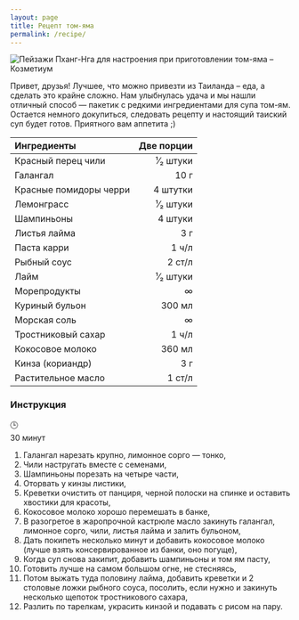 ```yaml
---
layout: page
title: Рецепт том-яма
permalink: /recipe/
---
```


<img class="big-picture" src="https://dl.dropboxusercontent.com/u/4402725/kozmetium/recipe/recipe.jpg" alt="Пейзажи Пханг-Нга для настроения при приготовлении том-яма – Козметиум">

Привет, друзья! Лучшее, что можно привезти из Таиланда – еда, а сделать это крайне сложно. Нам улыбнулась удача и мы нашли отличный способ — пакетик с редкими ингредиентами для супа том-ям. Остается немного докупиться, следовать рецепту и настоящий таиский суп будет готов. Приятного вам аппетита ;)

|Ингредиенты|Две порции          |
|:---------------------|--------:|
|Красный перец чили    |¹⁄₂ штуки|
|Галангал              |     10 г|
|Красные помидоры черри| 4 штутки|
|Лемонграсс            |¹⁄₂ штуки|
|Шампиньоны            |  4 штуки|
|Листья лайма          |      3 г|
|Паста карри           |    1 ч/л|
|Рыбный соус           |   2 ст/л|
|Лайм                  |¹⁄₂ штуки|
|Морепродукты          |        ∞|
|Куриный бульон        |   300 мл|
|Морская соль          |        ∞|
|Тростниковый сахар    |    1 ч/л|
|Кокосовое молоко      |   360 мл|
|Кинза (кориандр)      |      3 г|
|Растительное масло    |   1 ст/л|

### Инструкция

<div>🕒</div> 30 минут

1. Галангал нарезать крупно, лимонное сорго — тонко,
2. Чили настругать вместе с семенами,
3. Шампиньоны порезать на четыре части,
4. Оторвать у кинзы листики,
5. Креветки очистить от панциря, черной полоски на спинке и оставить хвостики для красоты,
6. Кокосовое молоко хорошо перемешать в банке,
7. В разогретое в жаропрочной кастрюле масло закинуть галангал, лимонное сорго, чили, листья лайма и залить бульоном,
8. Дать покипеть несколько минут и добавить кокосовое молоко (лучше взять консервированное из банки, оно погуще),
9. Когда суп снова закипит, добавить шампиньоны и том ям пасту,
10. Готовить лучше на самом большом огне, не стесняясь,
11. Потом выжать туда половину лайма, добавить креветки и 2 столовые ложки рыбного соуса, посолить, если нужно и закинуть несколько щепоток тростникового сахара,
12. Разлить по тарелкам, украсить кинзой и подавать с рисом на пару.
